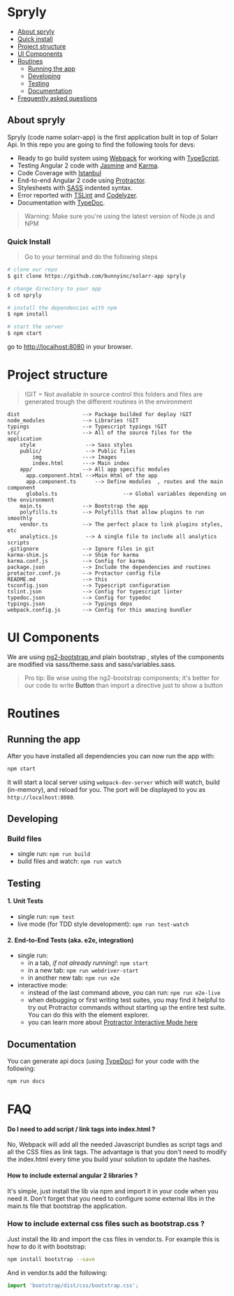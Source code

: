 # Spryly


* [About spryly](#about-spryly)
* [Quick install](#quick-install)
* [Project structure](#project-structure)
* [UI Components](#ui-components)
* [Routines](#routines)
    * [Running the app](#running-the-app)
    * [Developing](#developing)
    * [Testing](#testing)
    * [Documentation](#documentation)
* [Frequently asked questions](#faq)

## About spryly
Spryly (code name solarr-app) is the first application built in top of Solarr Api. In this repo you are going to find the following tools for devs:

* Ready to go build system using [Webpack](https://webpack.github.io/docs/) for working with [TypeScript](http://www.typescriptlang.org/).
* Testing Angular 2 code with [Jasmine](http://jasmine.github.io/) and [Karma](http://karma-runner.github.io/).
* Code Coverage with [Istanbul](https://github.com/gotwarlost/istanbul)
* End-to-end Angular 2 code using [Protractor](https://angular.github.io/protractor/).
* Stylesheets with [SASS](http://sass-lang.com/) indented syntax.
* Error reported with [TSLint](http://palantir.github.io/tslint/) and [Codelyzer](https://github.com/mgechev/codelyzer).
* Documentation with [TypeDoc](http://typedoc.io/).

>Warning: Make sure you're using the latest version of Node.js and NPM




### Quick Install

> Go to your terminal and do the following steps

```bash
# clone our repo
$ git clone https://github.com/bunnyinc/solarr-app spryly

# change directory to your app
$ cd spryly

# install the dependencies with npm
$ npm install

# start the server
$ npm start
```
go to [http://localhost:8080](http://localhost:8080) in your browser.

# Project structure

> !GIT = Not available in source control this folders and files are generated trough the different routines in the environment
```
dist                    --> Package builded for deploy !GIT
node_modules            --> Libraries !GIT
typings                 --> Typescript typings !GIT
src/                    --> All of the source files for the application
    style                --> Sass styles
    public/              --> Public files
        img             ---> Images
        index.html      ---> Main index
    app/                --> All app specific modules
      app.component.html -->Main Html of the app
      app.component.ts      --> Define modules  , routes and the main component
      globals.ts                     --> Global variables depending on the environment
    main.ts             --> Bootstrap the app
    polyfills.ts        --> Polyfills that allow plugins to run smoothly
    vendor.ts           --> The perfect place to link plugins styles, etc
    analytics.js         --> A single file to include all analytics scripts
.gitignore              --> Ignore files in git
karma-shim.js           --> Shim for karma
karma.conf.js           --> Config for karma
package.json            --> Include the dependencies and routines
protactor.conf.js       --> Protactor config file
README.md               --> this
tsconfig.json           --> Typescript configuration
tslint.json             --> Config for typescript linter
typedoc.json            --> Config for typedoc
typings.json            --> Typings deps
webpack.config.js       --> Config for this amazing bundler
```


# UI Components

We are using [ng2-bootstrap ](https://valor-software.com/ng2-bootstrap) and plain bootstrap , styles of the components are modified via sass/theme.sass and sass/variables.sass.  

>Pro tip: Be wise using the ng2-bootstrap components; it's better for our code to write <a class="btn btn-danger">Button</a> than import a directive just to show a button


# Routines

## Running the app

After you have installed all dependencies you can now run the app with:

```bash
npm start
```

It will start a local server using `webpack-dev-server` which will watch, build (in-memory), and reload for you. The port will be displayed to you as `http://localhost:8080`.

## Developing

### Build files

* single run: `npm run build`
* build files and watch: `npm run watch`

## Testing

#### 1. Unit Tests

* single run: `npm test`
* live mode (for TDD style development): `npm run test-watch`

#### 2. End-to-End Tests (aka. e2e, integration)

* single run:
  * in a tab, *if not already running!*: `npm start`
  * in a new tab: `npm run webdriver-start`
  * in another new tab: `npm run e2e`
* interactive mode:
  * instead of the last command above, you can run: `npm run e2e-live`
  * when debugging or first writing test suites, you may find it helpful to try out Protractor commands without starting up the entire test suite. You can do this with the element explorer.
  * you can learn more about [Protractor Interactive Mode here](https://github.com/angular/protractor/blob/master/docs/debugging.md#testing-out-protractor-interactively)

## Documentation

You can generate api docs (using [TypeDoc](http://typedoc.io/)) for your code with the following:
```bash
npm run docs
```

# FAQ

#### Do I need to add script / link tags into index.html ?

No, Webpack will add all the needed Javascript bundles as script tags and all the CSS files as link tags. The advantage is that you don't need to modify the index.html every time you build your solution to update the hashes.

#### How to include external angular 2 libraries ?

It's simple, just install the lib via npm and import it in your code when you need it. Don't forget that you need to configure some external libs in the main.ts file that bootstrap the application.

### How to include external css files such as bootstrap.css ?

Just install the lib and import the css files in vendor.ts. For example this is how to do it with bootstrap:

```sh
npm install bootstrap --save
```

And in vendor.ts add the following:

```ts
import 'bootstrap/dist/css/bootstrap.css';
```



